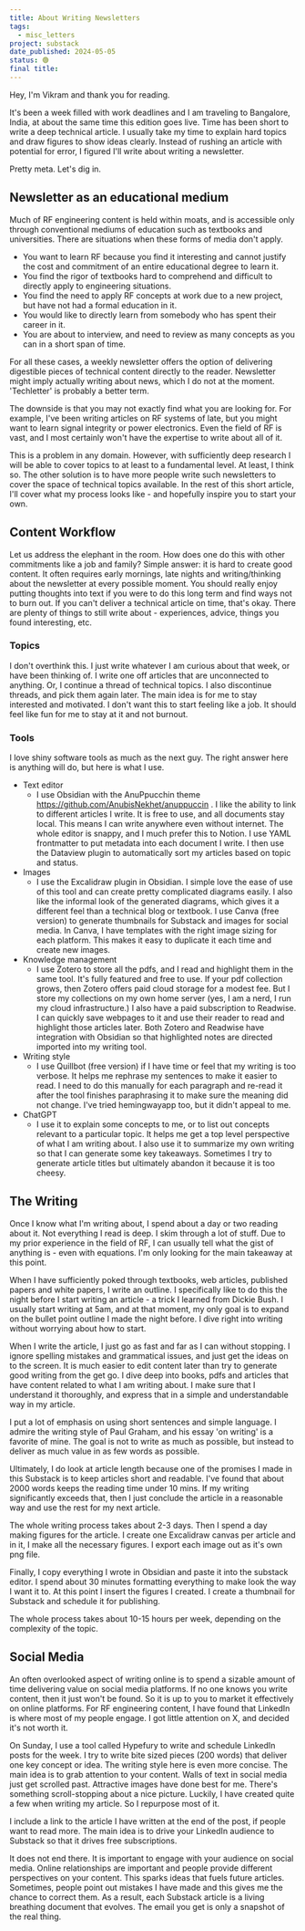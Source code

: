 ```yaml
---
title: About Writing Newsletters
tags:
  - misc_letters
project: substack
date_published: 2024-05-05
status: 🟢
final title:
---
```

Hey, I'm Vikram and thank you for reading.

It's been a week filled with work deadlines and I am traveling to Bangalore, India, at about the same time this edition goes live. Time has been short to write a deep technical article. I usually take my time to explain hard topics and draw figures to show ideas clearly. Instead of rushing an article with potential for error, I figured I'll write  about writing a newsletter. 

Pretty meta. Let's dig in.
## Newsletter as an educational medium

Much of RF engineering content is held within moats, and is accessible only through conventional mediums of education such as textbooks and universities. There are situations when these forms of media don't apply.
- You want to learn RF because you find it interesting and cannot justify the cost and commitment of an entire educational degree to learn it.
- You find the rigor of textbooks hard to comprehend and difficult to directly apply to engineering situations.
- You find the need to apply RF concepts at work due to a new project, but have not had a formal education in it.
- You would like to directly learn from somebody who has spent their career in it.
- You are about to interview, and need to review as many concepts as you can in a short span of time.

For all these cases, a weekly newsletter offers the option of delivering digestible pieces of technical content directly to the reader. Newsletter might imply actually writing about news, which I do not at the moment. 'Techletter' is probably a better term.

The downside is that you may not exactly find what you are looking for. For example, I've been writing articles on RF systems of late, but you might want to learn signal integrity or power electronics. Even the field of RF is vast, and I most certainly won't have the expertise to write about all of it. 

This is a problem in any domain. However, with sufficiently deep research I will be able to cover topics to at least to a fundamental level. At least, I think so. The other solution is to have more people write such newsletters to cover the space of technical topics available. In the rest of this short article, I'll cover what my process looks like - and hopefully inspire you to start your own.

## Content Workflow

Let us address the elephant in the room. How does one do this with other commitments like a job and family? Simple answer: it is hard to create good content. It often requires early mornings, late nights and writing/thinking about the newsletter at every possible moment. You should really enjoy putting thoughts into text if you were to do this long term and find ways not to burn out. If you can't deliver a technical article on time, that's okay. There are plenty of things to still write about - experiences, advice, things you found interesting, etc. 
### Topics
I don't overthink this. I just write whatever I am curious about that week, or have been thinking of. I write one off articles that are unconnected to anything. Or, I continue a thread of technical topics. I also discontinue threads, and pick them again later. The main idea is for me to stay interested and motivated. I don't want this to start feeling like a job. It should feel like fun for me to stay at it and not burnout.
### Tools
I love shiny software tools as much as the next guy. The right answer here is anything will do, but here is what I use.
- Text editor
	- I use Obsidian with the AnuPpucchin theme https://github.com/AnubisNekhet/anuppuccin . I like the ability to link to different articles I write. It is free to use, and all documents stay local. This means I can write anywhere even without internet. The whole editor is snappy, and I much prefer this to Notion. I use YAML frontmatter to put metadata into each document I write. I then use the Dataview plugin to automatically sort my articles based on topic and status.
- Images
	- I use the Excalidraw plugin in Obsidian. I simple love the ease of use of this tool and can create pretty complicated diagrams easily. I also like the informal look of the generated diagrams, which gives it a different feel than a technical blog or textbook. I use Canva (free version) to generate thumbnails for Substack and images for social media. In Canva, I have templates with the right image sizing for each platform. This makes it easy to duplicate it each time and create new images.
- Knowledge management
	- I use Zotero to store all the pdfs, and I read and highlight them in the same tool. It's fully featured and free to use. If your pdf collection grows, then Zotero offers paid cloud storage for a modest fee. But I store my collections on my own home server (yes, I am a nerd, I run my cloud infrastructure.) I also have a paid subscription to Readwise. I can quickly save webpages to it and use their reader to read and highlight those articles later. Both Zotero and Readwise have integration with Obsidian so that highlighted notes are directed imported into my writing tool.
- Writing style
	- I use Quillbot (free version) if I have time or feel that my writing is too verbose. It helps me rephrase my sentences to make it easier to read. I need to do this manually for each paragraph and re-read it after the tool finishes paraphrasing it to make sure the meaning did not change. I've tried hemingwayapp too, but it didn't appeal to me.
- ChatGPT
	- I use it to explain some concepts to me, or to list out concepts relevant to a particular topic. It helps me get a top level perspective of what I am writing about. I also use it to summarize my own writing so that I can generate some key takeaways. Sometimes I try to generate article titles but ultimately abandon it because it is too cheesy.

## The Writing

Once I know what I'm writing about, I spend about a day or two reading about it. Not everything I read is deep. I skim through a lot of stuff. Due to my prior experience in the field of RF, I can usually tell what the gist of anything is - even with equations. I'm only looking for the main takeaway at this point.

When I have sufficiently poked through textbooks, web articles, published papers and white papers, I write an outline. I specifically like to do this the night before I start writing an article - a trick I learned from Dickie Bush. I usually start writing at 5am, and at that moment, my only goal is to expand on the bullet point outline I made the night before. I dive right into writing without worrying about how to start.

When I write the article, I just go as fast and far as I can without stopping. I ignore spelling mistakes and grammatical issues, and just get the ideas on to the screen. It is much easier to edit content later than try to generate good writing from the get go. I dive deep into books, pdfs and articles that have content related to what I am writing about. I make sure that I understand it thoroughly, and express that in a simple and understandable way in my article.

I put a lot of emphasis on using short sentences and simple language. I admire the writing style of Paul Graham, and his essay 'on writing' is a favorite of mine. The goal is not to write as much as possible, but instead to deliver as much value in as few words as possible.

Ultimately, I do look at article length because one of the promises I made in this Substack is to keep articles short and readable. I've found that about 2000 words keeps the reading time under 10 mins. If my writing significantly exceeds that, then I just conclude the article in a reasonable way and use the rest for my next article.

The whole writing process takes about 2-3 days. Then I spend a day making figures for the article. I create one Excalidraw canvas per article and in it, I make all the necessary figures. I export each image out as it's own png file.

Finally, I copy everything I wrote in Obsidian and paste it into the substack editor. I spend about 30 minutes formatting everything to make look the way I want it to. At this point I insert the figures I created. I create a thumbnail for Substack and schedule it for publishing.

The whole process takes about 10-15 hours per week, depending on the complexity of the topic.
## Social Media

An often overlooked aspect of writing online is to spend a sizable amount of time delivering value on social media platforms. If no one knows you write content, then it just won't be found. So it is up to you to market it effectively on online platforms. For RF engineering content, I have found that LinkedIn is where most of my people engage. I got little attention on X, and decided it's not worth it.

On Sunday, I use a tool called Hypefury to write and schedule LinkedIn posts for the week. I try to write bite sized pieces (200 words) that deliver one key concept or idea. The writing style here is even more concise. The main idea is to grab attention to your content. Walls of text in social media just get scrolled past. Attractive images have done best for me. There's something scroll-stopping about a nice picture. Luckily, I have created quite a few when writing my article. So I repurpose most of it.

I include a link to the article I have written at the end of the post, if people want to read more. The main idea is to drive your LinkedIn audience to Substack so that it drives free subscriptions.

It does not end there. It is important to engage with your audience on social media. Online relationships are important and people provide different perspectives on your content. This sparks ideas that fuels future articles. Sometimes, people point out mistakes I have made and this gives me the chance to correct them. As a result, each Substack article is a living breathing document that evolves. The email you get is only a snapshot of the real thing.









